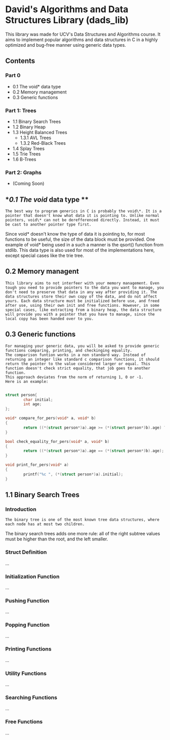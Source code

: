 # **David's Algorithms and Data Structures Library (dads_lib)**

This library was made for UCV's Data Structures and Algorithms course. It aims to implement popular algorithms and data structures in C in a highly optimized and bug-free manner using generic data types.

## **Contents**


### **Part 0**
- 0.1 The void* data type
- 0.2 Memory management
- 0.3 Generic functions

### **Part 1: Trees**
- 1.1 Binary Search Trees
- 1.2 Binary Heap
- 1.3 Height Balanced Trees
  - 1.3.1 AVL Trees
  - 1.3.2 Red-Black Trees
- 1.4 Splay Trees
- 1.5 Trie Trees
- 1.6 B-Trees

### **Part 2: Graphs**
- (Coming Soon)

## **0.1 The void* data type **
	The best way to program generics in C is probably the void\*. It is a pointer that doesn't know what data it is pointing to. Unlike normal pointers, void\* can not be derefferenced directly. Instead, it must be cast to another pointer type first.
 Since void\* doesn't know the type of data it is pointing to, for most functions to be useful, the size of the data block must be provided. One example of void\* being used in a such a manner is the qsort() function from stdlib. This data type is also used for most of the implementations here, except special cases like the trie tree.

## **0.2 Memory managent**
	This library aims to not interfeer with your memory management. Even tough you need to provide pointers to the data you want to manage, you don't need to preserve that data in any way after providing it. The data structures store their own copy of the data, and do not affect yours. Each data structure must be initialized before use, and freed after use, using their own init and free functions. However, in some special cases, like extracting from a binary heap, the data structure will provide you with a pointer that you have to manage, since the local copy has been handed over to you.

## **0.3 Generic functions**
	For managing your generic data, you will be asked to provide generic functions comparing, printing, and checkinging equality.
	The comparison funtion works in a non standard way. Instead of returning an integer like standard c comparison functions, it should return the pointer to the value considered larger or equal. This function doesn't check strict equality, that job goes to another function. 
	This approach deviates from the norm of returning 1, 0 or -1.
	Here is an example:
```c

struct person{
        char initial;
        int age;
};

void* compare_for_pers(void* a, void* b)
{
        return ((*(struct person*)a).age >= (*(struct person*)b).age) ? a : b;
}

bool check_equality_for_pers(void* a, void* b)
{
        return ((*(struct person*)a).age == (*(struct person*)b).age);
}

void print_for_pers(void* a)
{
        printf("%c ", (*(struct person*)a).initial);
}


```
## **1.1 Binary Search Trees**

### **Introduction**
	The binary tree is one of the most known tree data structures, where each node has at most two children.
The binary search trees adds one more rule: all of the right subtree values must be higher than the root, and the left smaller. 

### **Struct Definition**
...

### **Initialization Function**
...

### **Pushing Function**
...

### **Popping Function**
...

### **Printing Functions**
...

### **Utility Functions**
...

### **Searching Functions**
...

### **Free Functions**
...

